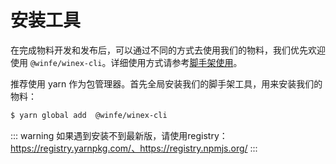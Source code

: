 # 安装工具

在完成物料开发和发布后，可以通过不同的方式去使用我们的物料，我们优先欢迎使用 `@winfe/winex-cli`。详细使用方式请参考[脚手架使用](https://cool-fe.github.io/docs-winex-cli/)。

推荐使用 yarn 作为包管理器。首先全局安装我们的脚手架工具，用来安装我们的物料：

```bash
$ yarn global add  @winfe/winex-cli
```

::: warning
如果遇到安装不到最新版，请使用registry：https://registry.yarnpkg.com/、https://registry.npmjs.org/
:::
